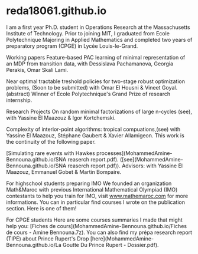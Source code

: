 # reda18061.github.io

I am a first year Ph.D. student in Operations Research at the Massachusetts Institute of Technology. Prior to joining MIT, I graduated from Ecole Polytechnique Majoring in Applied Mathematics and completed two years of preparatory program (CPGE) in Lycée Louis-le-Grand.

Working papers
Feature-based PAC learning of minimal representation of an MDP from transition data, with Dessislava Pachamanova, Georgia Perakis, Omar Skali Lami.

Near optimal tractable treshold policies for two-stage robust optimization problems, (Soon to be submitted) with Omar El Housni & Vineet Goyal. (abstract) Winner of Ecole Polytechnique's Grand Prize of research internship.

Research Projects
On random minimal factorizations of large n-cycles (see), with Yassine El Maazouz & Igor Kortchemski.

Complexity of interior-point algorithms: tropical compuations,(see) with Yassine El Maazouz, Stéphane Gaubert & Xavier Allamigeon. This work is the continuity of the following paper.

[Simulating rare events with Hawkes processes](MohammedAmine-Bennouna.github.io/SNA reaserch report.pdf). ([see](MohammedAmine-Bennouna.github.io/SNA reaserch report.pdf)). Advisors: with Yassine El Maazouz, Emmanuel Gobet & Martin Bompaire.

For highschool students preparing IMO
We founded an organization Math&Maroc with previous International Mathematical Olympiad (IMO) contestants to help you train for IMO, visit www.mathemaroc.com for more informations. You can in particular find courses I wrote on the publication section. Here is one of them!

For CPGE students
Here are some courses summaries I made that might help you: [Fiches de cours](MohammedAmine-Bennouna.github.io/Fiches de cours - Amine Bennouna.7z). You can also find my prépa research report (TIPE) about Prince Rupert's Drop [here](MohammedAmine-Bennouna.github.io/La Goutte Du Prince Rupert - Dossier.pdf).
